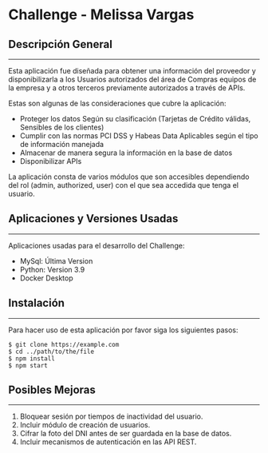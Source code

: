 # Challenge - Melissa Vargas
## Descripción General
***
Esta aplicación fue diseñada para obtener una información del proveedor y disponibilizarla a los Usuarios autorizados del área de Compras equipos de la empresa y a otros terceros previamente autorizados a través de APIs. 

Estas son algunas de las consideraciones que cubre la aplicación:

* Proteger los datos Según su clasificación (Tarjetas de Crédito válidas, Sensibles de los clientes)
* Cumplir con las normas PCI DSS y Habeas Data Aplicables según el tipo de información manejada
* Almacenar de manera segura la información en la base de datos
* Disponibilizar APIs

La aplicación consta de varios módulos que son accesibles dependiendo del rol (admin, authorized, user) con el que sea accedida que tenga el usuario.

## Aplicaciones y Versiones Usadas
***
Aplicaciones usadas para el desarrollo del Challenge:
* MySql: Última Version
* Python: Version 3.9
* Docker Desktop

## Instalación
***
Para hacer uso de esta aplicación por favor siga los siguientes pasos: 
```
$ git clone https://example.com
$ cd ../path/to/the/file
$ npm install
$ npm start
```

## Posibles Mejoras
***
1. Bloquear sesión por tiempos de inactividad del usuario.
2. Incluir módulo de creación de usuarios.
3. Cifrar la foto del DNI antes de ser guardada en la base de datos.
4. Incluir mecanismos de autenticación en las API REST.
